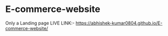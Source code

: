 # E-commerce-website
Only a Landing page
LIVE LINK:- https://abhishek-kumar0804.github.io/E-commerce-website/
